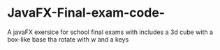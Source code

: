 # JavaFX-Final-exam-code-
A javaFX exersice for school final exams with includes a 3d cube with a box-like base tha rotate with w and a keys 
